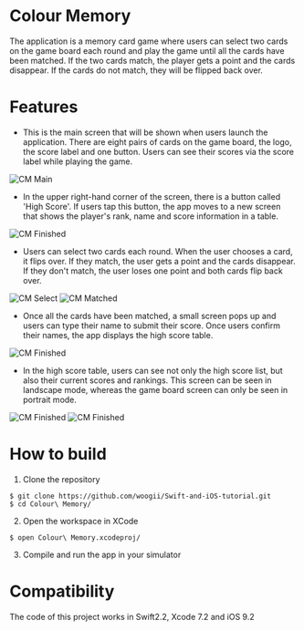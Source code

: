 # Colour Memory 
The application is a memory card game where users can select two cards on the game board each round and play the game until all the cards have been matched. If the two cards match, the player gets a point and the cards disappear. If the cards do not match, they will be flipped back over.


# Features 

* This is the main screen that will be shown when users launch the application. There are eight pairs of cards on the game board, the logo, the score label and one button. Users can see their scores via the score label while playing the game.  

![CM Main](ScreenShot/StartScreen.png)

* In the upper right-hand corner of the screen, there is a button called 'High Score'. If users tap this button, the app moves to a new screen that shows the player's rank, name and score information in a table.

![CM Finished](ScreenShot/HighScoreList_Initial.png)

* Users can select two cards each round. When the user chooses a card, it flips over. If they match, the user gets a point and the cards disappear. If they don't match, the user loses one point and both cards flip back over.


![CM Select](ScreenShot/CardsSelected.png)
![CM Matched](ScreenShot/AfterCardMatched.png)

* Once all the cards have been matched, a small screen pops up and users can type their name to submit their score. Once users confirm their names, the app displays the high score table.


![CM Finished](ScreenShot/AfterGameFinished.png)

*  In the high score table, users can see not only the high score list, but also their current scores and rankings. This screen can be seen in landscape mode, whereas the game board screen can only be seen in portrait mode.

![CM Finished](ScreenShot/HighScoreList_Portrait.png)
![CM Finished](ScreenShot/HighScoreList_Landscape.PNG)




# How to build 

1) Clone the repository 

```
$ git clone https://github.com/woogii/Swift-and-iOS-tutorial.git
$ cd Colour\ Memory/
```

2) Open the workspace in XCode
 
```
$ open Colour\ Memory.xcodeproj/
```

3) Compile and run the app in your simulator 

# Compatibility 
The code of this project works in Swift2.2, Xcode 7.2 and iOS 9.2
